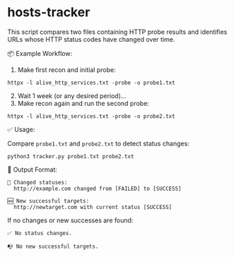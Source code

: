 # hosts-tracker
This script compares two files containing HTTP probe results and identifies URLs whose HTTP status codes have changed over time.

📦 Example Workflow:

1. Make first recon and initial probe:
```
httpx -l alive_http_services.txt -probe -o probe1.txt
```
2. Wait 1 week (or any desired period)...
3. Make recon again and run the second probe:
```
httpx -l alive_http_services.txt -probe -o probe2.txt
```
✅ Usage:

Compare `probe1.txt` and `probe2.txt` to detect status changes:
```
python3 tracker.py probe1.txt probe2.txt
```

🧾 Output Format:

```
🔄 Changed statuses:
  http://example.com changed from [FAILED] to [SUCCESS]

🆕 New successful targets:
  http://newtarget.com with current status [SUCCESS]
```

If no changes or new successes are found:

```
✅ No status changes.

📭 No new successful targets.
```
